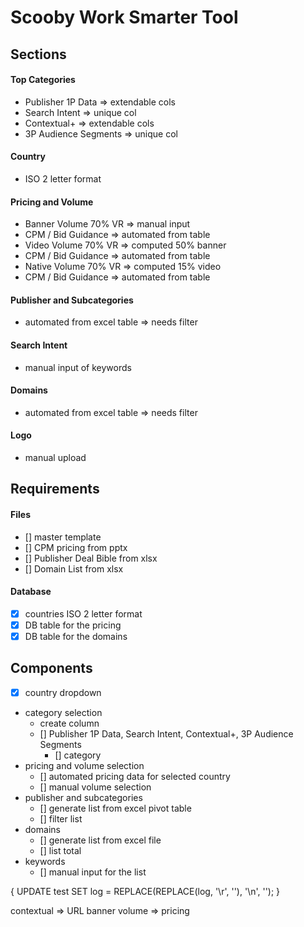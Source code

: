 # Scooby Work Smarter Tool

## Sections

#### Top Categories

- Publisher 1P Data => extendable cols
- Search Intent => unique col
- Contextual+ => extendable cols
- 3P Audience Segments => unique col

#### Country

- ISO 2 letter format

#### Pricing and Volume

- Banner Volume 70% VR => manual input
- CPM / Bid Guidance => automated from table
- Video Volume 70% VR => computed 50% banner
- CPM / Bid Guidance => automated from table
- Native Volume 70% VR => computed 15% video
- CPM / Bid Guidance => automated from table

#### Publisher and Subcategories

- automated from excel table => needs filter

#### Search Intent

- manual input of keywords

#### Domains

- automated from excel table => needs filter

#### Logo

- manual upload

## Requirements

#### Files

- [] master template
- [] CPM pricing from pptx
- [] Publisher Deal Bible from xlsx
- [] Domain List from xlsx

#### Database

- [x] countries ISO 2 letter format
- [x] DB table for the pricing
- [x] DB table for the domains

## Components

- [x] country dropdown
- category selection
  - create column
  - [] Publisher 1P Data, Search Intent, Contextual+, 3P Audience Segments
    - [] category
- pricing and volume selection
  - [] automated pricing data for selected country
  - [] manual volume selection
- publisher and subcategories
  - [] generate list from excel pivot table
  - [] filter list
- domains
  - [] generate list from excel file
  - [] list total
- keywords
  - [] manual input for the list

<!-- FIXES -->

{
UPDATE test SET log = REPLACE(REPLACE(log, '\r', ''), '\n', '');
}

<!-- NOTES: DBS -->

contextual => URL
banner volume => pricing
